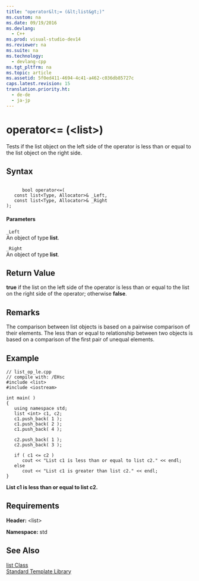 ```yaml
---
title: "operator&lt;= (&lt;list&gt;)"
ms.custom: na
ms.date: 09/19/2016
ms.devlang: 
  - C++
ms.prod: visual-studio-dev14
ms.reviewer: na
ms.suite: na
ms.technology: 
  - devlang-cpp
ms.tgt_pltfrm: na
ms.topic: article
ms.assetid: 5f0ed411-4694-4c41-a462-c036db85727c
caps.latest.revision: 15
translation.priority.ht: 
  - de-de
  - ja-jp
---
```

# operator&lt;= (&lt;list&gt;)
Tests if the list object on the left side of the operator is less than or equal to the list object on the right side.  
  
## Syntax  
  
```  
  
      bool operator<=(  
   const list<Type, Allocator>& _Left,  
   const list<Type, Allocator>& _Right  
);  
```  
  
#### Parameters  
 `_Left`  
 An object of type **list**.  
  
 `_Right`  
 An object of type **list**.  
  
## Return Value  
 **true** if the list on the left side of the operator is less than or equal to the list on the right side of the operator; otherwise **false**.  
  
## Remarks  
 The comparison between list objects is based on a pairwise comparison of their elements. The less than or equal to relationship between two objects is based on a comparison of the first pair of unequal elements.  
  
## Example  
  
```  
// list_op_le.cpp  
// compile with: /EHsc  
#include <list>  
#include <iostream>  
  
int main( )   
{  
   using namespace std;   
   list <int> c1, c2;  
   c1.push_back( 1 );  
   c1.push_back( 2 );  
   c1.push_back( 4 );  
  
   c2.push_back( 1 );  
   c2.push_back( 3 );  
  
   if ( c1 <= c2 )  
      cout << "List c1 is less than or equal to list c2." << endl;  
   else  
      cout << "List c1 is greater than list c2." << endl;  
}  
```  
  
 **List c1 is less than or equal to list c2.**   
## Requirements  
 **Header:** <list\>  
  
 **Namespace:** std  
  
## See Also  
 [list Class](../vs140/list-Class.md)   
 [Standard Template Library](../vs140/Standard-Template-Library.md)